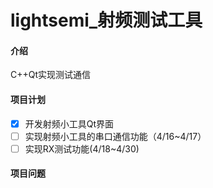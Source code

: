 # lightsemi_射频测试工具

#### 介绍
C++Qt实现测试通信

#### 项目计划

- [x] 开发射频小工具Qt界面
- [ ] 实现射频小工具的串口通信功能（4/16~4/17）
- [ ] 实现RX测试功能(4/18~4/30)

#### 项目问题
